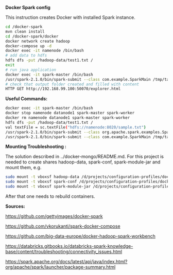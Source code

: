 **Docker Spark config**

This instruction creates Docker with installed Spark instance. 

```sh
cd /docker-spark
mvn clean install
cd /docker-spark/docker
docker network create hadoop
docker-compose up -d
docker exec -it namenode /bin/bash
# add data to hdfs
hdfs dfs -put /hadoop-data/test1.txt /
exit
# run java application
docker exec -it spark-master /bin/bash
/usr/spark-2.1.0/bin/spark-submit --class com.example.SparkMain /tmp/target/spark-module.jar
# check that output folder created and filled with content
HTTP GET http://192.168.99.100:50070/explorer.html
```

**Useful Commands:**

```sh
docker exec -it spark-master /bin/bash
docker stop namenode datanode1 spark-master spark-worker
docker rm namenode datanode1 spark-master spark-worker
hdfs dfs -put /hadoop-data/test1.txt /
val textFile = sc.textFile("hdfs://namenode:8020/sample.txt")
/usr/spark-2.1.0/bin/spark-submit --class org.apache.spark.examples.SparkPi --master spark://spark-master:7077 /usr/spark-2.1.0/examples/jars/spark-examples_2.11-2.1.0.jar 10
/usr/spark-2.1.0/bin/spark-submit --class com.example.SparkMain /tmp/target/spark-module.jar
```

**Mounting Troubleshooting :**

The solution described in ../docker-mongo/README.md. For this project is needed to create shares hadoop-data, spark-conf, spark-module-jar and mount them, e.g.

```sh
sudo mount -t vboxsf hadoop-data /d/projects/configuration-profiles/docker-spark/docker/hadoop-data
sudo mount -t vboxsf spark-conf /d/projects/configuration-profiles/docker-spark/docker/conf
sudo mount -t vboxsf spark-module-jar /d/projects/configuration-profiles/docker-spark/spark-module-jar
```

After that one needs to rebuild containers.

**Sources:**

https://github.com/gettyimages/docker-spark

https://github.com/vkorukanti/spark-docker-compose

https://github.com/big-data-europe/docker-hadoop-spark-workbench

https://databricks.gitbooks.io/databricks-spark-knowledge-base/content/troubleshooting/connectivity_issues.html

https://spark.apache.org/docs/latest/api/java/index.html?org/apache/spark/launcher/package-summary.html
